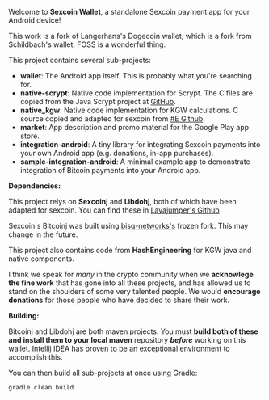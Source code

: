 Welcome to __Sexcoin Wallet__, a standalone Sexcoin payment app for your Android device!

This work is a fork of Langerhans's Dogecoin wallet, which is a fork from Schildbach's
wallet. FOSS is a wonderful thing. 

This project contains several sub-projects:

 * __wallet__:
     The Android app itself. This is probably what you're searching for.
 * __native-scrypt__:
     Native code implementation for Scrypt. The C files are copied from the
     Java Scrypt project at [GitHub](https://github.com/wg/scrypt).
 * __native_kgw__: 
     Native code implementation for KGW calculations. C source copied and adapted for sexcoin 
     from [#E Github](https://github.com/hashengineering).
 * __market__:
     App description and promo material for the Google Play app store.
 * __integration-android__:
     A tiny library for integrating Sexcoin payments into your own Android app
     (e.g. donations, in-app purchases).
 * __sample-integration-android__:
     A minimal example app to demonstrate integration of Bitcoin payments into
     your Android app.


__Dependencies:__

This project relys on __Sexcoinj__ and __Libdohj__, both of which have been adapted for sexcoin. 
You can find these in [Lavajumper's Github](https://github.com/lavajumper)

Sexcoin's Bitcoinj was built using [bisq-networks's](https://github.com/bisq-network/bitcoinj) frozen fork.
This may change in the future.

This project also contains code from __HashEngineering__ for KGW java and native components. 
 

I think we speak for _many_ in the crypto community when we __acknowlege the fine work__ that
has gone into all these projects, and has allowed us to stand on the shoulders of some very
talented people. We would __encourage donations__ for those people who have decided to share their
work.


__Building:__

Bitcoinj and Libdohj are both maven projects. You must __build both of these and install them 
to your local maven__ repository ___before___ working on this wallet. Intellij IDEA has proven to be an
exceptional environment to accomplish this.

You can then build all sub-projects at once using Gradle:

`gradle clean build`
